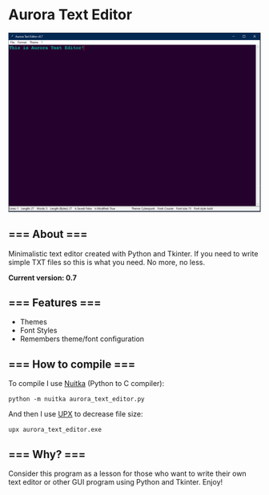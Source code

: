 # Aurora Text Editor
<img src = "https://github.com/QuantumWizard888/Aurora-Text-Editor/blob/main/preview.PNG">

## === About ===
Minimalistic text editor created with Python and Tkinter. If you need to write simple TXT files so this is what you need. No more, no less.

**Current version: 0.7**

## === Features ===
- Themes
- Font Styles
- Remembers theme/font configuration

## === How to compile ===
To compile I use [Nuitka](https://nuitka.net/) (Python to C compiler):
```
python -m nuitka aurora_text_editor.py
```
And then I use [UPX](https://upx.github.io/) to decrease file size:
```
upx aurora_text_editor.exe
```

## === Why? ===
Consider this program as a lesson for those who want to write their own text editor or other GUI program using Python and Tkinter. Enjoy!

